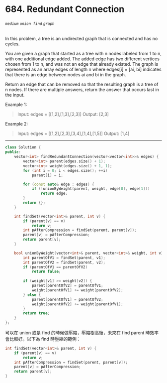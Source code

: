# 684. Redundant Connection
###### `medium` `union find` `graph`

In this problem, a tree is an undirected graph that is connected and has no cycles.

You are given a graph that started as a tree with n nodes labeled from 1 to n, with one additional edge added. The added edge has two different vertices chosen from 1 to n, and was not an edge that already existed. The graph is represented as an array edges of length n where edges[i] = [ai, bi] indicates that there is an edge between nodes ai and bi in the graph.

Return an edge that can be removed so that the resulting graph is a tree of n nodes. If there are multiple answers, return the answer that occurs last in the input.


Example 1:
> Input: edges = [[1,2],[1,3],[2,3]]
Output: [2,3]

Example 2:
> Input: edges = [[1,2],[2,3],[3,4],[1,4],[1,5]]
Output: [1,4]

---

```cpp
class Solution {
public:
    vector<int> findRedundantConnection(vector<vector<int>>& edges) {
        vector<int> parent(edges.size() + 1);
        vector<int> weight(edges.size() + 1, 1);
        for (int i = 0; i < edges.size(); ++i)
            parent[i] = i;

        for (const auto& edge : edges) {
            if (!unionByWeight(parent, weight, edge[0], edge[1]))
                return edge;
        }
        return {};
    }

    int findSet(vector<int>& parent, int v) {
        if (parent[v] == v)
            return v;
        int pAfterCompression = findSet(parent, parent[v]);
        parent[v] = pAfterCompression;
        return parent[v];
    }

    bool unionByWeight(vector<int>& parent, vector<int>& weight, int v1, int v2) {
        int parentOfV1 = findSet(parent, v1);
        int parentOfV2 = findSet(parent, v2);
        if (parentOfV1 == parentOfV2) 
            return false;
        
        if (weight[v1] >= weight[v2]) {
            parent[parentOfV2] = parentOfV1;
            weight[parentOfV1] += weight[parentOfV2];
        } else {
            parent[parentOfV1] = parentOfV2;
            weight[parentOfV2] += weight[parentOfV1];
        }
        return true;
    }
};
```

可以在 union 或是 find 的時候做壓縮，壓縮樹高後，未來在 find parent 時效率會比較好。以下為 find 時壓縮的範例：

```cpp
int findSet(vector<int>& parent, int v) {
    if (parent[v] == v)
        return v;
    int pAfterCompression = findSet(parent, parent[v]);
    parent[v] = pAfterCompression;
    return parent[v];
}
```
